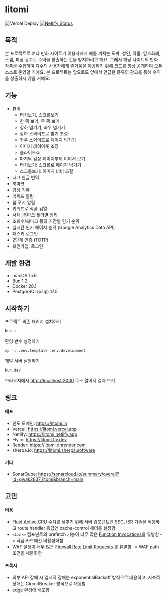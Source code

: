 # litomi

![Vercel Deploy](https://deploy-badge.vercel.app/vercel/litomi) [![Netlify Status](https://api.netlify.com/api/v1/badges/4efb3532-1a78-4c0e-a848-e2c7d29c8e39/deploy-status)](https://app.netlify.com/projects/litomi/deploys)

## 목적

본 프로젝트로 여타 만화 사이트가 이용자에게 해를 끼치는 도박, 성인, 약물, 암호화폐, 스캠, 피싱 광고로 수익을 창출하는 것을 방지하려고 해요. 그래서 해당 사이트의 만화 작품을 수집하여 다수의 사용자에게 즐거움을 제공하기 위해 코드를 항상 공개하여 오픈 소스로 운영할 거에요. 본 프로젝트는 앞으로도 앞에서 언급한 종류의 광고를 통해 수익을 창출하지 않을 거에요.

## 기능

- 뷰어
  - 터치보기, 스크롤보기
  - 한 쪽 보기, 두 쪽 보기
  - 상하 넘기기, 좌우 넘기기
  - 상하 스와이프로 밝기 조절
  - 좌우 스와이프로 페이지 넘기기
  - 이미지 레이아웃 조정
  - 슬라이드쇼
  - 마지막 감상 페이지부터 이어서 보기
  - 터치보기: 스크롤로 페이지 넘기기
  - 스크롤보기: 이미지 너비 조절
- 태그 한글 번역
- 북마크
- 감상 기록
- 키워드 알림
- 웹 푸시 알림
- 키워드로 작품 검열
- 서재: 북마크 폴더별 정리
- 조회수/북마크 등의 기간별 인기 순위
- 실시간 인기 페이지 순위 (Google Analytics Data API)
- 패스키 로그인
- 2단계 인증 (TOTP)
- 회원가입, 로그인

## 개발 환경

- macOS 15.6
- Bun 1.2
- Docker 28.1
- PostgreSQL(psql) 17.5

## 시작하기

프로젝트 의존 패키지 설치하기

```bash
bun i
```

환경 변수 설정하기

```bash
cp -i .env.template .env.development
```

개발 서버 실행하기

```bash
bun dev
```

브라우저에서 [http://localhost:3000](http://localhost:3000) 주소 열어서 결과 보기

## 링크

#### 배포

- 인도 도메인: https://litomi.in
- Vercel: https://litomi.vercel.app
- Netlify: https://litomi.netlify.app
- Fly.io: https://litomi.fly.dev
- Render: https://litomi.onrender.com
- sherpa.io: https://litomi.sherpa.software

#### 기타

- SonarQube: https://sonarcloud.io/summary/overall?id=gwak2837_litomi&branch=main

## 고민

#### 비용

- [Fluid Active CPU](https://vercel.com/docs/fluid-compute/pricing) 수치를 낮추기 위해 서버 컴포넌트엔 SSG, ISR 기술을 적용하고 route handler 응답엔 cache-control 헤더를 설정함
- `<Link>` 컴포넌트의 prefetch 기능이 너무 많은 [Function Invocations](https://vercel.com/docs/functions/usage-and-pricing)을 유발함 -> 작품 카드에선 비활성화함
- WAF 설정이 너무 많은 [Firewall Rate Limit Requests
  ](https://vercel.com/docs/vercel-firewall/vercel-waf/usage-and-pricing#priced-features-usage)를 유발함 -> WAF path 조건을 세분화함

#### 프록시

- 외부 API 장애 시 일시적 장애는 exponentialBackoff 방식으로 대응하고, 지속적 장애는 CircuitBreaker 방식으로 대응함
- edge 환경에 배포함
